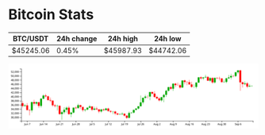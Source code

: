 # Bitcoin Stats

BTC/USDT|24h change|24h high|24h low|
|---|---|---|---|
|$45245.06|0.45%|$45987.93|$44742.06|

<img src="./chart.svg">

